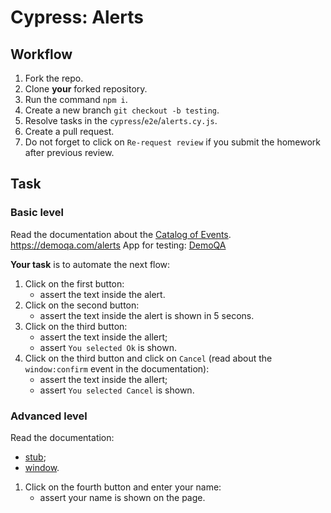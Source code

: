 # Cypress: Alerts

## Workflow

1. Fork the repo.
1. Clone **your** forked repository.
1. Run the command `npm i`.
1. Create a new branch `git checkout -b testing`.
1. Resolve tasks in the `cypress`/`e2e`/`alerts.cy.js`.
1. Create a pull request.
1. Do not forget to click on `Re-request review` if you submit the homework after previous review.

## Task

### Basic level

Read the documentation about the [Catalog of Events](https://docs.cypress.io/api/cypress-api/catalog-of-events).
https://demoqa.com/alerts
App for testing: [DemoQA](https://demoqa.com/alerts)

**Your task** is to automate the next flow:

1. Click on the first button:
   - assert the text inside the alert.
1. Click on the second button:
   - assert the text inside the alert is shown in 5 secons.
1. Click on the third button:
   - assert the text inside the allert;
   - assert `You selected Ok` is shown.
1. Click on the third button and click on `Cancel` (read about the `window:confirm` event in the documentation):
   - assert the text inside the allert;
   - assert `You selected Cancel` is shown.

### Advanced level

Read the documentation:

- [stub](https://docs.cypress.io/api/commands/stub);
- [window](https://docs.cypress.io/api/commands/window).

1. Click on the fourth button and enter your name:
   - assert your name is shown on the page.
